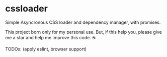 # cssloader

Simple Asyncronous CSS loader and dependency manager, with promises.


This project born only for my personal use.
But, if this help you, please give me a star and help me improve this code. ☕️


TODOs: (apply eslint, browser support)